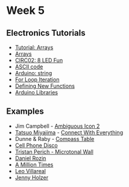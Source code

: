 # Week 5

## Electronics Tutorials

* [Tutorial: Arrays](https://www.arduino.cc/en/Tutorial/Arrays)
* [Arrays](https://vimeo.com/101360989)
* [CIRC02: 8 LED Fun](https://learn.adafruit.com/experimenters-guide-for-metro/circ02-intro)
* [ASCII code](https://www.ascii-code.com/)
* [Arduino: string](https://www.arduino.cc/reference/en/language/variables/data-types/string/)
* [For Loop Iteration](https://www.arduino.cc/en/Tutorial/ForLoopIteration)
* [Defining New Functions](https://www.arduino.cc/en/Reference/FunctionDeclaration)
* [Arduino Libraries](https://learn.adafruit.com/adafruit-all-about-arduino-libraries-install-use/)

## Examples

* Jim Campbell - [Ambiguous Icon 2](http://www.jimcampbell.tv/portfolio/low_resolution_works/ambiguous_icon_2_fight/)
* [Tatsuo Miyajima](http://tatsuomiyajima.com/category/work-projects/) - [Connect With Everything](https://www.youtube.com/watch?v=5LFzXwWzVjY)
* Dunne & Raby - [Compass Table](http://www.dunneandraby.co.uk/content/books/90/0)
* [Cell Phone Disco](http://www.cellphonedisco.org/)
* [Tristan Perich - Microtonal Wall](https://www.youtube.com/watch?v=MJSgaEaZytg)
* [Daniel Rozin](https://vimeo.com/search?q=rozin+mirror)
* [A Million Times](http://www.humanssince1982.com/a-million-times)
* [Leo Villareal](https://www.youtube.com/watch?v=HplsGiSmnJI)
* [Jenny Holzer](http://projects.jennyholzer.com/LEDs)
